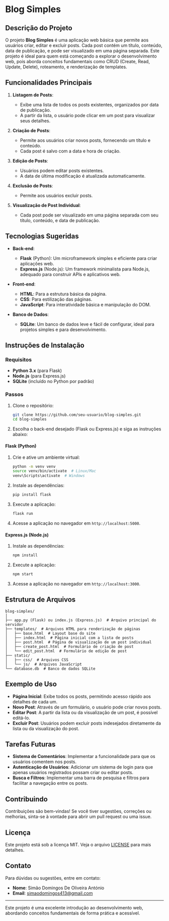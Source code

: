 # Blog Simples

## Descrição do Projeto

O projeto **Blog Simples** é uma aplicação web básica que permite aos usuários criar, editar e excluir posts. Cada post contém um título, conteúdo, data de publicação, e pode ser visualizado em uma página separada. Este projeto é ideal para quem está começando a explorar o desenvolvimento web, pois aborda conceitos fundamentais como CRUD (Create, Read, Update, Delete), roteamento, e renderização de templates.

## Funcionalidades Principais

1. **Listagem de Posts**:
   - Exibe uma lista de todos os posts existentes, organizados por data de publicação.
   - A partir da lista, o usuário pode clicar em um post para visualizar seus detalhes.

2. **Criação de Posts**:
   - Permite aos usuários criar novos posts, fornecendo um título e conteúdo.
   - Cada post é salvo com a data e hora de criação.

3. **Edição de Posts**:
   - Usuários podem editar posts existentes.
   - A data de última modificação é atualizada automaticamente.

4. **Exclusão de Posts**:
   - Permite aos usuários excluir posts.

5. **Visualização de Post Individual**:
   - Cada post pode ser visualizado em uma página separada com seu título, conteúdo, e data de publicação.

## Tecnologias Sugeridas

- **Back-end**:
  - **Flask** (Python): Um microframework simples e eficiente para criar aplicações web.
  - **Express.js** (Node.js): Um framework minimalista para Node.js, adequado para construir APIs e aplicativos web.

- **Front-end**:
  - **HTML**: Para a estrutura básica da página.
  - **CSS**: Para estilização das páginas.
  - **JavaScript**: Para interatividade básica e manipulação do DOM.

- **Banco de Dados**:
  - **SQLite**: Um banco de dados leve e fácil de configurar, ideal para projetos simples e para desenvolvimento.

## Instruções de Instalação

### Requisitos

- **Python 3.x** (para Flask)
- **Node.js** (para Express.js)
- **SQLite** (incluído no Python por padrão)

### Passos

1. Clone o repositório:
    ```bash
    git clone https://github.com/seu-usuario/blog-simples.git
    cd blog-simples
    ```

2. Escolha o back-end desejado (Flask ou Express.js) e siga as instruções abaixo:

#### Flask (Python)

1. Crie e ative um ambiente virtual:
    ```bash
    python -m venv venv
    source venv/bin/activate  # Linux/Mac
    venv\Scripts\activate  # Windows
    ```

2. Instale as dependências:
    ```bash
    pip install flask
    ```

3. Execute a aplicação:
    ```bash
    flask run
    ```

4. Acesse a aplicação no navegador em `http://localhost:5000`.

#### Express.js (Node.js)

1. Instale as dependências:
    ```bash
    npm install
    ```

2. Execute a aplicação:
    ```bash
    npm start
    ```

3. Acesse a aplicação no navegador em `http://localhost:3000`.

## Estrutura de Arquivos

```
blog-simples/
│
├── app.py (Flask) ou index.js (Express.js)  # Arquivo principal do servidor
├── templates/  # Arquivos HTML para renderização de páginas
│   ├── base.html  # Layout base do site
│   ├── index.html  # Página inicial com a lista de posts
│   ├── post.html  # Página de visualização de um post individual
│   ├── create_post.html  # Formulário de criação de post
│   └── edit_post.html  # Formulário de edição de post
├── static/
│   ├── css/  # Arquivos CSS
│   └── js/  # Arquivos JavaScript
└── database.db  # Banco de dados SQLite
```

## Exemplo de Uso

- **Página Inicial**: Exibe todos os posts, permitindo acesso rápido aos detalhes de cada um.
- **Novo Post**: Através de um formulário, o usuário pode criar novos posts.
- **Editar Post**: A partir da lista ou da visualização de um post, é possível editá-lo.
- **Excluir Post**: Usuários podem excluir posts indesejados diretamente da lista ou da visualização do post.

## Tarefas Futuras

- **Sistema de Comentários**: Implementar a funcionalidade para que os usuários comentem nos posts.
- **Autenticação de Usuários**: Adicionar um sistema de login para que apenas usuários registrados possam criar ou editar posts.
- **Busca e Filtros**: Implementar uma barra de pesquisa e filtros para facilitar a navegação entre os posts.

## Contribuindo

Contribuições são bem-vindas! Se você tiver sugestões, correções ou melhorias, sinta-se à vontade para abrir um pull request ou uma issue.

## Licença

Este projeto está sob a licença MIT. Veja o arquivo [LICENSE](./LICENSE) para mais detalhes.

## Contato

Para dúvidas ou sugestões, entre em contato:

- **Nome**: Simão Domingos De Oliveira António
- **Email**: simaodomingos413@gmail.com

---

Este projeto é uma excelente introdução ao desenvolvimento web, abordando conceitos fundamentais de forma prática e acessível.
